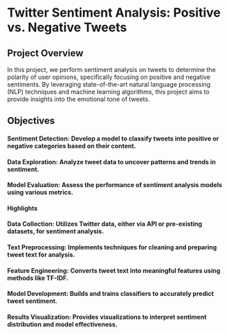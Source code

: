 # Twitter Sentiment Analysis: Positive vs. Negative Tweets
## Project Overview
In this project, we perform sentiment analysis on tweets to determine the polarity of user opinions, specifically focusing on positive and negative sentiments. By leveraging state-of-the-art natural language processing (NLP) techniques and machine learning algorithms, this project aims to provide insights into the emotional tone of tweets.

## Objectives
 #### Sentiment Detection: Develop a model to classify tweets into positive or negative categories based on their content.
#### Data Exploration: Analyze tweet data to uncover patterns and trends in sentiment.
#### Model Evaluation: Assess the performance of sentiment analysis models using various metrics.
#### Highlights
#### Data Collection: Utilizes Twitter data, either via API or pre-existing datasets, for sentiment analysis.
#### Text Preprocessing: Implements techniques for cleaning and preparing tweet text for analysis.
#### Feature Engineering: Converts tweet text into meaningful features using methods like TF-IDF.
#### Model Development: Builds and trains classifiers to accurately predict tweet sentiment.
#### Results Visualization: Provides visualizations to interpret sentiment distribution and model effectiveness.
